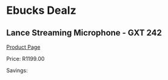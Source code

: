 
# Ebucks Dealz
## Lance Streaming Microphone - GXT 242
[Product Page](https://www.ebucks.com/web/shop/productSelected.do?prodId=1193374903&catId=365589006)

Price: R1199.00

Savings: 


	